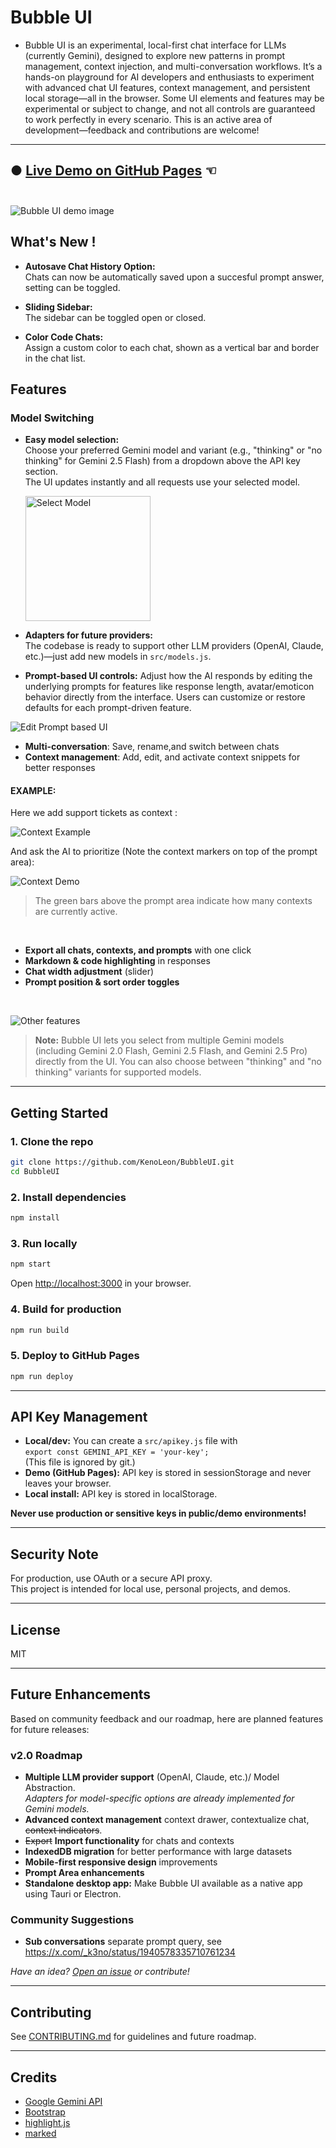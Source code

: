 
# Bubble UI

 - Bubble UI is an experimental, local-first chat interface for LLMs (currently Gemini), designed to explore new patterns in prompt management, context injection, and multi-conversation workflows. It’s a hands-on playground for AI developers and enthusiasts to experiment with advanced chat UI features, context management, and persistent local storage—all in the browser. Some UI elements and features may be experimental or subject to change, and not all controls are guaranteed to work perfectly in every scenario. This is an active area of development—feedback and contributions are welcome!



---
● [**Live Demo on GitHub Pages**](https://kenoleon.github.io/BubbleUI/) ☜
<br><br>
---






![Bubble UI demo image](https://raw.githubusercontent.com/KenoLeon/BubbleUI/main/docs/BubbleUI_MainDemo.png)


## What's New !

- **Autosave Chat History Option:**  
  Chats can now be automatically saved upon a succesful prompt answer, setting can be toggled.

- **Sliding Sidebar:**  
  The sidebar can be toggled open or closed.

- **Color Code Chats:**  
  Assign a custom color to each chat, shown as a vertical bar and border in the chat list.


## Features


### Model Switching

- **Easy model selection:**  
  Choose your preferred Gemini model and variant (e.g., "thinking" or "no thinking" for Gemini 2.5 Flash) from a dropdown above the API key section.  
  The UI updates instantly and all requests use your selected model.

  <img src="https://raw.githubusercontent.com/KenoLeon/BubbleUI/main/docs/BubbleUI_ModelSelection.png" alt="Select Model" width="200" />

- **Adapters for future providers:**  
  The codebase is ready to support other LLM providers (OpenAI, Claude, etc.)—just add new models in `src/models.js`.

- **Prompt-based UI controls:** Adjust how the AI responds by editing the underlying prompts for features like response length, avatar/emoticon behavior directly from the interface. Users can customize or restore defaults for each prompt-driven feature.

![Edit Prompt based UI ](https://raw.githubusercontent.com/KenoLeon/BubbleUI/main/docs/BubbleUI_EditUI_Prompt.png)

- **Multi-conversation**: Save, rename,and switch between chats
- **Context management**: Add, edit, and activate context snippets for better responses

#### EXAMPLE:

Here we add support tickets as context :

![Context Example](https://raw.githubusercontent.com/KenoLeon/BubbleUI/main/docs/BubbleUI_Ctxt_Example.png)

And ask the AI to prioritize (Note the context markers on top of the prompt area):

![Context Demo](https://raw.githubusercontent.com/KenoLeon/BubbleUI/main/docs/BubbleUI_Ctxt_markers.png)

> The green bars above the prompt area indicate how many contexts are currently active.

<br>

- **Export all chats, contexts, and prompts** with one click
- **Markdown & code highlighting** in responses
- **Chat width adjustment** (slider)
- **Prompt position & sort order toggles**

<br>

![Other features](https://raw.githubusercontent.com/KenoLeon/BubbleUI/main/docs/BubbleUI_Code.png)


> **Note:**
> Bubble UI lets you select from multiple Gemini models (including Gemini 2.0  Flash, Gemini 2.5 Flash, and Gemini 2.5 Pro) directly from the UI.
> You can also choose between "thinking" and "no thinking" variants for supported models.


---


## Getting Started

### 1. **Clone the repo**

```sh
git clone https://github.com/KenoLeon/BubbleUI.git
cd BubbleUI
```

### 2. **Install dependencies**

```sh
npm install
```

### 3. **Run locally**

```sh
npm start
```
Open [http://localhost:3000](http://localhost:3000) in your browser.

### 4. **Build for production**

```sh
npm run build
```

### 5. **Deploy to GitHub Pages**

```sh
npm run deploy
```

---

## API Key Management

- **Local/dev:** You can create a `src/apikey.js` file with  
  `export const GEMINI_API_KEY = 'your-key';`  
  (This file is ignored by git.)
- **Demo (GitHub Pages):** API key is stored in sessionStorage and never leaves your browser.
- **Local install:** API key is stored in localStorage.

**Never use production or sensitive keys in public/demo environments!**

---

## Security Note

For production, use OAuth or a secure API proxy.  
This project is intended for local use, personal projects, and demos.

---

## License

MIT

---

## Future Enhancements

Based on community feedback and our roadmap, here are planned features for future releases:

### v2.0 Roadmap
- **Multiple LLM provider support** (OpenAI, Claude, etc.)/ Model Abstraction.  
  _Adapters for model-specific options are already implemented for Gemini models._
- **Advanced context management** context drawer, contextualize chat, ~~context indicators~~.
- ~~Export~~ **Import functionality** for chats and contexts 
- **IndexedDB migration** for better performance with large datasets
- **Mobile-first responsive design** improvements
- **Prompt Area enhancements** 
- **Standalone desktop app:** Make Bubble UI available as a native app using Tauri or Electron.


### Community Suggestions
- **Sub conversations** separate prompt query, see https://x.com/_k3no/status/1940578335710761234 


*Have an idea? [Open an issue](https://github.com/KenoLeon/BubbleUI/issues) or contribute!*

---

## Contributing

See [CONTRIBUTING.md](CONTRIBUTING.md) for guidelines and future roadmap.

---

## Credits

- [Google Gemini API](https://ai.google.dev/gemini-api/docs/quickstart)
- [Bootstrap](https://getbootstrap.com/)
- [highlight.js](https://highlightjs.org/)
- [marked](https://marked.js.org/)